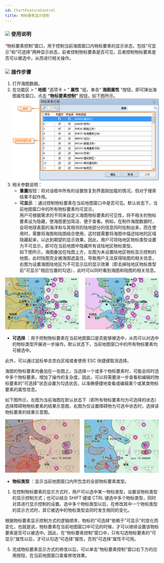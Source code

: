 ```yaml
---
id: ChartFeatureControl
title: 物标要素显示控制
---
```

### ![](../../img/read.gif) 使用说明

“物标要素控制”窗口，用于控制当前海图窗口内物标要素的显示状态，包括“可显示”和“可选择”两种显示状态，前者控制物标要素是否可见，后者控制物标要素是否可以被选中，从而进行相关操作。

### ![](../../img/read.gif) 操作步骤

1. 打开海图数据。 
2. 在功能区 > “ **地图** ”选项卡 > “ **属性** ”组，单击“ **海图属性** ”按钮，即可弹出海图属性窗口，点击 **“物标要素控制”** 按钮，如下图所示。  ![](img/ChartDisplayFeatureDiag.png)  
3. 相关参数说明：  
   * **重置**按钮：将对话框中所有的设置恢复到界面刚加载的情况，但对于搜索结果不起作用。
   * **可显示** ：通过控制物标要素在当前地图窗口中是否可见。默认状态下，当前地图窗口中的所有物标要素均可显示。  
用户可根据需求的不同来自定义海图物标要素的可见性，将不相关的物标要素设为隐藏，使海图更加简洁、便于查看。例如，在制作海图数据时，会将地球表面的海洋和与其相邻的陆地部分的信息同时绘制出来，而在使用时，需要将海图和陆图结合使用，这时就需要将海图中描述陆地的区域隐藏起来，以达到期望的显示效果。因此，用户可将陆地区物标类型设置为不可显示，即可在当前地图中隐藏所有该陆地区物标类型。  
如下图所示，海图叠加在陆图上方，左图为未设置陆地区物标显示控制的地图，此时陆图完全被海图遮盖住，导致用户无法获得陆图的相关信息，右图为设置海图陆地区为不可显示后的显示效果（即去掉陆地区物标类型前"可显示"相应位置的勾选），此时可以同时看到海图和陆图的相关信息。

![](img/ChartFeatureVisual1.png)

   * **可选择** ：用于控制物标要素在当前地图窗口是否能够被选中，从而可以对选中的物标类型开展进一步操作。默认状态下，当前地图窗口中的所有物标要素均可被选中。 

此外，可以通过鼠标单击空白区域或者使用 ESC 快捷键取消选择。

海图的物标要素均叠加在一张图上，当选择一个或多个物标要素时，可能会同时选中多个物标要素，增加了操作的复杂度。因此，可以将需要进一步查看和编辑的物标要素的"可选择"状态设置为勾选状态，以准确便捷地查看或编辑某个或某类物标要素的属性信息。

如下图所示，左图为当前海图在默认状态下（即所有物标要素均为可选择的状态）选择障碍物物标要素的结果示意图，右图为仅设置障碍物为可选中状态时，选择该物标要素的结果示意图。

![](img/ChartFeatureSelect1.png)

  * **物标类型** ：显示当前地图窗口内所包含的全部物标要素类型。
  1. 在控制物标要素的显示方式时，用户可以选中某一物标类型，设置该物标类型的显示控制方式；也可以结合 SHIFT 键或 CTRL 键选中多个物标类型，同时对其进行显示控制的设置。选中多个物标类型以后，在修改其中一个物标类型的显示方式时，其它被选中的物标类型会同时发生相同的变化。

根据物标要素显示控制方式的逻辑顺序，物标的"可选择"依赖于"可显示"的变化而变化，也就是说，物标要素在当前地图窗口中可见的时候，才可以继续设置该物标要素是否可以被选中。因此，在“物标要素控制”窗口中，只有勾选物标要素的“可显示”属性以后，才可以勾选“可选择”属性，否则“可选择”属性不可用。

  5. 完成物标要素显示方式的修改以后，可以单击"物标要素控制"窗口右下方的应用按钮，在当前地图窗口查看修改效果。

